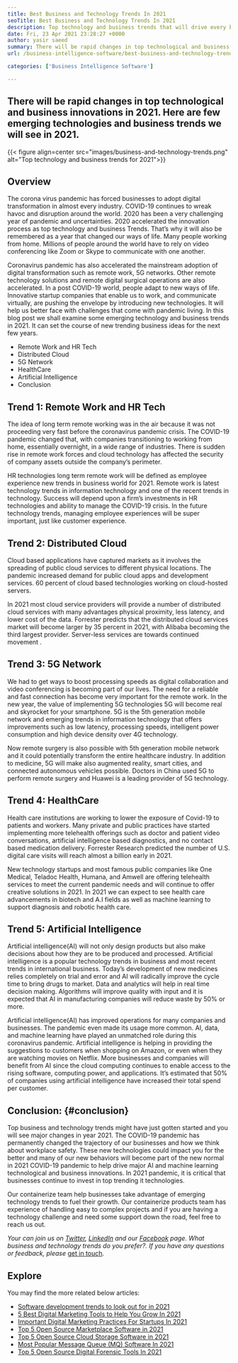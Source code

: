 ```yaml
---
title: Best Business and Technology Trends In 2021
seoTitle: Best Business and Technology Trends In 2021
description: Top technology and business trends that will drive every business in 2021. I believe every business around the world must adopt these new technology trends.
date: Fri, 23 Apr 2021 23:28:27 +0000
author: yasir saeed
summary: There will be rapid changes in top technological and business innovations in 2021. Here are few emerging technologies and business trends we will see in 2021.
url: /business-intelligence-software/best-business-and-technology-trends-in-2021/

categories: ['Business Intelligence Software']

---
```

## There will be rapid changes in top technological and business innovations in 2021. Here are few emerging technologies and business trends we will see in 2021.

{{< figure align=center src="images/business-and-technology-trends.png" alt="Top technology and business trends for 2021">}}  

## **Overview**

The corona virus pandemic has forced businesses to adopt digital transformation in almost every industry. COVID-19 continues to wreak havoc and disruption around the world. 2020 has been a very challenging year of pandemic and uncertainties. 2020 accelerated the innovation process as top technology and business Trends. That’s why it will also be remembered as a year that changed our ways of life. Many people working from home. Millions of people around the world have to rely on video conferencing like Zoom or Skype to communicate with one another.

Coronavirus pandemic has also accelerated the mainstream adoption of digital transformation such as remote work, 5G networks. Other remote technology solutions and remote digital surgical operations are also accelerated. In a post COVID-19 world, people adapt to new ways of life. Innovative startup companies that enable us to work, and communicate virtually, are pushing the envelope by introducing new technologies. It will help us better face with challenges that come with pandemic living. In this blog post we shall examine some emerging technology and business trends in 2021. It can set the course of new trending business ideas for the next few years.

  * Remote Work and HR Tech
  * Distributed Cloud
  * 5G Network
  * HealthCare
  * Artificial Intelligence
  * Conclusion

## Trend 1: Remote Work and HR Tech

The idea of long term remote working was in the air because it was not proceeding very fast before the coronavirus pandemic crisis. The COVID-19 pandemic changed that, with companies transitioning to working from home, essentially overnight, in a wide range of industries. There is sudden rise in remote work forces and cloud technology has affected the security of company assets outside the company’s perimeter.

HR technologies long term remote work will be defined as employee experience new trends in business world for 2021. Remote work is latest technology trends in information technology and one of the recent trends in technology. Success will depend upon a firm’s investments in HR technologies and ability to manage the COVID-19 crisis. In the future technology trends, managing employee experiences will be super important, just like customer experience.

## Trend 2: Distributed Cloud

Cloud based applications have captured markets as it involves the spreading of public cloud services to different physical locations. The pandemic increased demand for public cloud apps and development services. 60 percent of cloud based technologies working on cloud-hosted servers.

In 2021 most cloud service providers will provide a number of distributed cloud services with many advantages physical proximity, less latency, and lower cost of the data. Forrester predicts that the distributed cloud services market will become larger by 35 percent in 2021, with Alibaba becoming the third largest provider. Server-less services are towards continued movement .

## Trend 3: 5G Network

We had to get ways to boost processing speeds as digital collaboration and video conferencing is becoming part of our lives. The need for a reliable and fast connection has become very important for the remote work. In the new year, the value of implementing 5G technologies 5G will become real and skyrocket for your smartphone. 5G is the 5th generation mobile network and emerging trends in information technology that offers improvements such as low latency, processing speeds, intelligent power consumption and high device density over 4G technology.

Now remote surgery is also possible with 5th generation mobile network and it could potentially transform the entire healthcare industry. In addition to medicine, 5G will make also augmented reality, smart cities, and connected autonomous vehicles possible. Doctors in China used 5G to perform remote surgery and Huawei is a leading provider of 5G technology.

## Trend 4: HealthCare

Health care institutions are working to lower the exposure of Covid-19 to patients and workers. Many private and public practices have started implementing more telehealth offerings such as doctor and patient video conversations, artificial intelligence based diagnostics, and no contact based medication delivery. Forrester Research predicted the number of U.S. digital care visits will reach almost a billion early in 2021.

New technology startups and most famous public companies like One Medical, Teladoc Health, Humana, and Amwell are offering telehealth services to meet the current pandemic needs and will continue to offer creative solutions in 2021. In 2021 we can expect to see health care advancements in biotech and A.I fields as well as machine learning to support diagnosis and robotic health care.

## Trend 5: Artificial Intelligence

Artificial intelligence(AI) will not only design products but also make decisions about how they are to be produced and processed. Artificial intelligence is a popular technology trends in business and most recent trends in international business. Today’s development of new medicines relies completely on trial and error and AI will radically improve the cycle time to bring drugs to market. Data and analytics will help in real time decision making. Algorithms will improve quality with input and it is expected that AI in manufacturing companies will reduce waste by 50% or more.

Artificial intelligence(AI) has improved operations for many companies and businesses. The pandemic even made its usage more common. AI, data, and machine learning have played an unmatched role during this coronavirus pandemic. Artificial intelligence is helping in providing the suggestions to customers when shopping on Amazon, or even when they are watching movies on Netflix. More businesses and companies will benefit from AI since the cloud computing continues to enable access to the rising software, computing power, and applications. It’s estimated that 50% of companies using artificial intelligence have increased their total spend per customer.

## Conclusion: {#conclusion}

Top business and technology trends might have just gotten started and you will see major changes in year 2021. The COVID-19 pandemic has permanently changed the trajectory of our businesses and how we think about workplace safety. These new technologies could impact you for the better and many of our new behaviors will become part of the new normal in 2021 COVID-19 pandemic to help drive major AI and machine learning technological and business innovations. In 2021 pandemic, it is critical that businesses continue to invest in top trending it technologies. 

Our containerize team help businesses take advantage of emerging technology trends to fuel their growth. Our containerize products team has experience of handling easy to complex projects and if you are having a technology challenge and need some support down the road, feel free to reach us out. 

_Your can join us on [Twitter][1], [LinkedIn][2] and our [Facebook][3] page. What business and technology trends do you prefer?. If you have any questions or feedback, please_ [get in touch][4].

## Explore

You may find the more related below articles:

  * [Software development trends to look out for in 2021][5]
  * [5 Best Digital Marketing Tools to Help You Grow In 2021][6]
  * [Important Digital Marketing Practices For Startups In 2021][7]
  * [Top 5 Open Source Marketplace Software in 2021][8]
  * [Top 5 Open Source Cloud Storage Software in 2021][9]
  * [Most Popular Message Queue (MQ) Software In 2021][10]
  * [Top 5 Open Source Digital Forensic Tools In 2021][11]

 [1]: https://twitter.com/containerize_co
 [2]: https://www.linkedin.com/company/containerize/
 [3]: http://facebook.com/containerize
 [4]: mailto:yasir.saeed@aspose.com
 [5]: https://blog.containerize.com/blockchain-platforms/software-development-trends-to-look-out-for-in-2021/

 [6]: https://blog.containerize.com/marketing-automation/5-best-digital-marketing-tools-to-help-you-grow-in-2021/

 [7]: https://blog.containerize.com/marketing-automation/important-digital-marketing-practices-for-startups-in-2021/

 [8]: https://blog.containerize.com/marketplace/top-5-open-source-marketplace-software-in-2021/

 [9]: https://blog.containerize.com/backup-and-sync-software/top-5-open-source-cloud-storage-software-in-2021/

 [10]: https://blog.containerize.com/message-queue-software/top-5-open-source-message-queue-software-in-2021/

 [11]: https://blog.containerize.com/digital-forensic-tools/top-5-open-source-digital-forensic-tools-in-2021/
